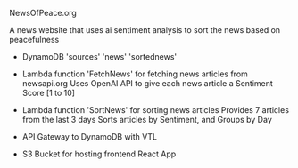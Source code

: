 NewsOfPeace.org

A news website that uses ai sentiment analysis to sort the news based on peacefulness

- DynamoDB
  'sources'
  'news'
  'sortednews'

- Lambda function 'FetchNews' for fetching news articles from newsapi.org
  Uses OpenAI API to give each news article a Sentiment Score [1 to 10]

- Lambda function 'SortNews' for sorting news articles
  Provides 7 articles from the last 3 days
  Sorts articles by Sentiment, and Groups by Day

- API Gateway to DynamoDB with VTL

- S3 Bucket for hosting frontend React App
